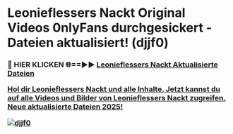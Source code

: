 # Leonieflessers Nackt Original Videos 0nlyFans durchgesickert - Dateien aktualisiert! (djjf0)

<h3>🔴 HIER KLICKEN 🌐==►► <a href="https://tinyurl.com/h6vf6nb8" rel="nofollow">Leonieflessers Nackt Aktualisierte Dateien

Hol dir Leonieflessers Nackt und alle Inhalte. Jetzt kannst du auf alle Videos und Bilder von Leonieflessers Nackt zugreifen. Neue aktualisierte Dateien 2025!

[![djjf0](https://i.imgur.com/sD4kR3V.gif)](https://tinyurl.com/h6vf6nb8)
